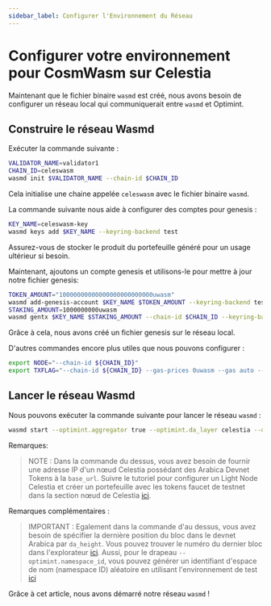 ```yaml
---
sidebar_label: Configurer l'Environnement du Réseau
---
```


# Configurer votre environnement pour CosmWasm sur Celestia

Maintenant que le fichier binaire `wasmd` est créé, nous avons besoin de configurer un réseau local qui communiquerait entre `wasmd` et Optimint.

## Construire le réseau Wasmd

Exécuter la commande suivante :

```sh
VALIDATOR_NAME=validator1
CHAIN_ID=celeswasm
wasmd init $VALIDATOR_NAME --chain-id $CHAIN_ID
```

Cela initialise une chaine appelée `celeswasm` avec le fichier binaire `wasmd`.

La commande suivante nous aide à configurer des comptes pour genesis :

```sh
KEY_NAME=celeswasm-key
wasmd keys add $KEY_NAME --keyring-backend test
```

Assurez-vous de stocker le produit du portefeuille généré pour un usage ultérieur si besoin.

Maintenant, ajoutons un compte genesis et utilisons-le pour mettre à jour notre fichier genesis:

```sh
TOKEN_AMOUNT="10000000000000000000000000uwasm"
wasmd add-genesis-account $KEY_NAME $TOKEN_AMOUNT --keyring-backend test
STAKING_AMOUNT=1000000000uwasm
wasmd gentx $KEY_NAME $STAKING_AMOUNT --chain-id $CHAIN_ID --keyring-backend test
```

Grâce à cela, nous avons créé un fichier genesis sur le réseau local.

D'autres commandes encore plus utiles que nous pouvons configurer :

<!-- markdownlint-disable MD013 -->
```sh
export NODE="--chain-id ${CHAIN_ID}"
export TXFLAG="--chain-id ${CHAIN_ID} --gas-prices 0uwasm --gas auto --gas-adjustment 1.3"
```
<!-- markdownlint-enable MD013 -->

## Lancer le réseau Wasmd

Nous pouvons exécuter la commande suivante pour lancer le réseau `wasmd` :

<!-- markdownlint-disable MD013 -->
```sh
wasmd start --optimint.aggregator true --optimint.da_layer celestia --optimint.da_config='{"base_url":"http://XXX.XXX.XXX.XXX:26658","timeout":60000000000,"gas_limit":6000000}' --optimint.namespace_id 000000000000FFFF --optimint.da_start_height XXXXX
```
<!-- markdownlint-enable MD013 -->

Remarques:

> NOTE : Dans la commande du dessus, vous avez besoin de fournir une adresse IP d'un nœud Celestia possédant des Arabica Devnet Tokens à la `base_url`. Suivre le tutoriel pour configurer un Light Node Celestia et créer un portefeuille avec les tokens faucet de testnet dans la section nœud de Celestia [ici](./node-tutorial.md).

Remarques complémentaires :

> IMPORTANT : Egalement dans la commande d'au dessus, vous avez besoin de spécifier la dernière position du bloc dans le devnet Arabica par `da_height`. Vous pouvez trouver le numéro du dernier bloc dans l'explorateur [ici](https://explorer.celestia.observer/arabica). Aussi, pour le drapeau `--optimint.namespace_id`, vous pouvez générer un identifiant d'espace de nom (namespace ID) aléatoire en utilisant l'environnement de test [ici](https://go.dev/play/p/7ltvaj8lhRl)

Grâce à cet article, nous avons démarré notre réseau `wasmd` !
